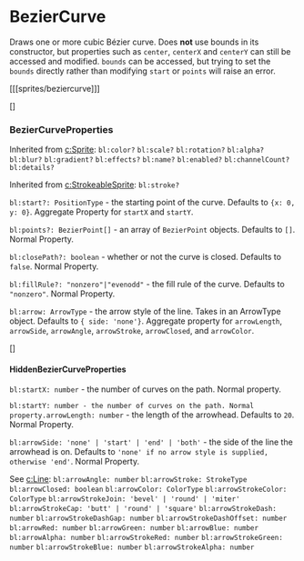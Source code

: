 # BezierCurve

Draws one or more cubic Bézier curve. Does **not** use bounds in its constructor, but properties such as `center`, `centerX` and `centerY` can still be accessed and modified. `bounds` can be accessed, but trying to set the `bounds` directly rather than modifying `start` or `points` will raise an error.

[[[sprites/beziercurve]]]

[]
### BezierCurveProperties

Inherited from [c:Sprite](): `bl:color?` `bl:scale?` `bl:rotation?` `bl:alpha?` `bl:blur?` `bl:gradient?` `bl:effects?` `bl:name?` `bl:enabled?` `bl:channelCount?` `bl:details?`

Inherited from [c:StrokeableSprite](): `bl:stroke?`

`bl:start?: PositionType` - the starting point of the curve. Defaults to `{x: 0, y: 0}`. Aggregate Property for `startX` and `startY`.

`bl:points?: BezierPoint[]` - an array of `BezierPoint` objects. Defaults to `[]`. Normal Property.

`bl:closePath?: boolean` - whether or not the curve is closed. Defaults to `false`. Normal Property.

`bl:fillRule?: "nonzero"|"evenodd"` - the fill rule of the curve. Defaults to `"nonzero"`. Normal Property.

`bl:arrow: ArrowType` - the arrow style of the line. Takes in an ArrowType object. Defaults to `{ side: 'none'}`. Aggregate property for `arrowLength`, `arrowSide`, `arrowAngle`, `arrowStroke`, `arrowClosed`, and `arrowColor`.

[]
#### HiddenBezierCurveProperties

`bl:startX: number` - the number of curves on the path. Normal property.

`bl:startY: number - the number of curves on the path. Normal property.arrowLength: number` - the length of the arrowhead. Defaults to `20`. Normal Property.

`bl:arrowSide: 'none' | 'start' | 'end' | 'both'` - the side of the line the arrowhead is on. Defaults to `'none' if no arrow style is supplied, otherwise 'end'`. Normal Property.

See [c:Line](): `bl:arrowAngle: number` `bl:arrowStroke: StrokeType` `bl:arrowClosed: boolean` `bl:arrowColor: ColorType` `bl:arrowStrokeColor: ColorType` `bl:arrowStrokeJoin: 'bevel' | 'round' | 'miter'` `bl:arrowStrokeCap: 'butt' | 'round' | 'square'` `bl:arrowStrokeDash: number` `bl:arrowStrokeDashGap: number` `bl:arrowStrokeDashOffset: number` `bl:arrowRed: number` `bl:arrowGreen: number` `bl:arrowBlue: number` `bl:arrowAlpha: number` `bl:arrowStrokeRed: number` `bl:arrowStrokeGreen: number` `bl:arrowStrokeBlue: number` `bl:arrowStrokeAlpha: number`
